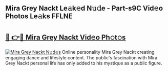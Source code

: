 ## Mira Grey Nackt Le𝚊k𝚎d N𝚞𝚍e - Part-s9C Vid𝚎o Photos Le𝚊ks FFLNE

# <h2><a href="http://fb2lzhf.evod.top/?m=Mira+Grey+Nackt">🔗 👉🔴 Mira Grey Nackt Vid𝚎o Ph𝚘t𝚘s</a></h2>

[![Mira Grey Nackt N𝚞d𝚎s](https://i.imgur.com/8V9OHl7.gif)](http://fb2lzhf.evod.top/?m=Mira+Grey+Nackt)
Online personality Mira Grey Nackt creating engaging dance and lifestyle content. The public's fascination with Mira Grey Nackt personal life has only added to his mystique as a public figure. 
